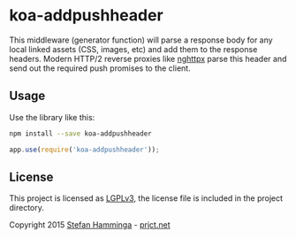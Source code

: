# koa-addpushheader
This middleware (generator function) will parse a response body for any local linked assets (CSS, images, etc) and add them to the response headers. Modern HTTP/2 reverse proxies like [nghttpx](https://nghttp2.org/) parse this header and send out the required push promises to the client.

## Usage
Use the library like this:
```bash
npm install --save koa-addpushheader
```

```javascript
app.use(require('koa-addpushheader'));
```

## License
This project is licensed as [LGPLv3](http://www.gnu.org/licenses/lgpl-3.0.html), the license file is included in the project directory.

Copyright 2015 [Stefan Hamminga](stefan@prjct.net) - [prjct.net](https://prjct.net)
